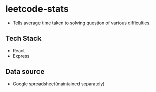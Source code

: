 # leetcode-stats
- Tells average time taken to solving question of various difficulties.

## Tech Stack
- React
- Express

## Data source
- Google spreadsheet(maintained separately)
